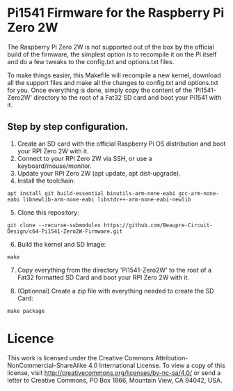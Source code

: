 # Pi1541 Firmware for the Raspberry Pi Zero 2W

The Raspberry Pi Zero 2W is not supported out of the box by the official build of the firmware, the simplest option is to recompile it on the Pi itself and do a few tweaks to the config.txt and options.txt files.

To make things easier, this Makefile will recompile a new kernel, download all the support files and make all the changes to config.txt and options.txt for you. Once everything is done, simply copy the content of the 'Pi1541-Zero2W' directory to the root of a Fat32 SD card and boot your Pi1541 with it.

## Step by step configuration.

1. Create an SD card with the official Raspberry Pi OS distribution and boot your RPI Zero 2W with it.
2. Connect to your RPI Zero 2W via SSH, or use a keyboard/mouse/monitor.
3. Update your RPI Zero 2W (apt update, apt dist-upgrade).
4. Install the toolchain:

```
apt install git build-essential binutils-arm-none-eabi gcc-arm-none-eabi libnewlib-arm-none-eabi libstdc++-arm-none-eabi-newlib
```

5. Clone this repository: 

```
git clone --recurse-submodules https://github.com/Beaupre-Circuit-Design/c64-Pi1541-Zero2W-Firmware.git
```

6. Build the kernel and SD Image:

```
make
```

7. Copy everything from the directory 'Pi1541-Zero2W' to the root of a Fat32 formatted SD Card and boot your RPI Zero 2W with it.

8. (Optionnal) Create a zip file with everything needed to create the SD Card:

```
make package
```

# Licence

This work is licensed under the Creative Commons Attribution-NonCommercial-ShareAlike 4.0 International License. To view a copy of this license, visit http://creativecommons.org/licenses/by-nc-sa/4.0/ or send a letter to Creative Commons, PO Box 1866, Mountain View, CA 94042, USA.
